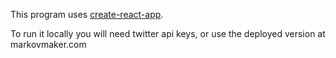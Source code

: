 This program uses [create-react-app](https://github.com/facebookincubator/create-react-app).

To run it locally you will need twitter api keys, or use the deployed version at markovmaker.com  
